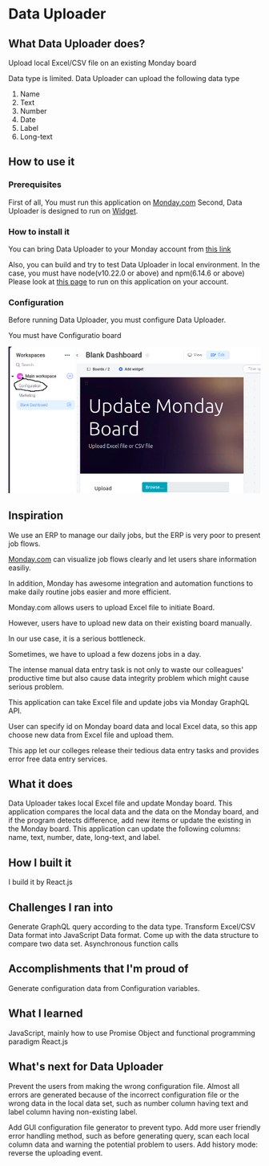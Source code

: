 # Data Uploader

## What Data Uploader does?

Upload local Excel/CSV file on an existing Monday board

Data type is limited. Data Uploader can upload the following data type
1. Name
1. Text
1. Number
1. Date
1. Label
1. Long-text

## How to use it

### Prerequisites 
First of all, You must run this application on [Monday.com](https://monday.com/)
Second, Data Uploader is designed to run on [Widget](https://support.monday.com/hc/en-us/articles/360007078739-The-Overview-Widget).

### How to install it
You can bring Data Uploader to your Monday account from [this link](https://auth.monday.com/oauth2/authorize?client_id=c083411c8ecb1a8cadbf3a0f493b5e12&response_type=install)

Also, you can build and try to test Data Uploader in local environment.
In the case, you must have node(v10.22.0 or above) and npm(6.14.6 or above)
Please look at [this page](https://monday.com/developers/apps/intro) to run on this application on your account.

### Configuration
Before running Data Uploader, you must configure Data Uploader.

You must have Configuratio board

![](https://github.com/hiroTochigi/Data-Uploader/blob/master/images/Data%20Uploader.png)


## Inspiration
We use an ERP to manage our daily jobs, but the ERP is very poor to present job flows.

[Monday.com](https://monday.com/) can visualize job flows clearly and let users share information easiliy. 

In addition, Monday has awesome integration and automation functions to make daily routine jobs easier and more efficient.

Monday.com allows users to upload Excel file to initiate Board.

However, users have to upload new data on their existing board manually.

In our use case, it is a serious bottleneck.

Sometimes, we have to upload a few dozens jobs in a day.

The intense manual data entry task is not only to waste our colleagues' productive time but also cause data integrity problem which might cause serious problem.

This application can take Excel file and update jobs via Monday GraphQL API.

User can specify id on Monday board data and local Excel data, so this app choose new data from Excel file and upload them.

This app let our colleges release their tedious data entry tasks and provides error free data entry services.

## What it does
Data Uploader takes local Excel file and update Monday board.
This application compares the local data and the data on the Monday board, and if the program detects difference, add new items or update the existing in the Monday board.
This application can update the following columns: name, text, number, date, long-text, and label.

## How I built it
I build it by React.js

## Challenges I ran into
Generate GraphQL query according to the data type.
Transform Excel/CSV Data format into JavaScript Data format. 
Come up with the data structure to compare two data set.
Asynchronous function calls 

## Accomplishments that I'm proud of
Generate configuration data from Configuration variables.

## What I learned
JavaScript, mainly how to use Promise Object and functional programming paradigm
React.js

## What's next for Data Uploader
Prevent the users from making the wrong configuration file.
Almost all errors are generated because of the incorrect configuration file or the wrong data in the local data set, such as number column having text and label column having non-existing label.

Add GUI configuration file generator to prevent typo.
Add more user friendly error handling method, such as before generating query, scan each local column data and warning the potential problem to users.
Add history mode: reverse the uploading event.



